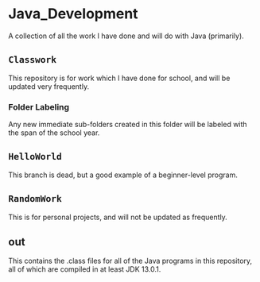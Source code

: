 # Java_Development
A collection of all the work I have done and will do with Java (primarily).
## `Classwork`
This repository is for work which I have done for school, and will be updated very frequently.
### Folder Labeling

Any new immediate sub-folders created in this folder will be labeled with the span of the school year.
## `HelloWorld`
This branch is dead, but a good example of a beginner-level program.
## `RandomWork`
This is for personal projects, and will not be updated as frequently.
## out
This contains the .class files for all of the Java programs in this repository, all of which are compiled in at least JDK 13.0.1.